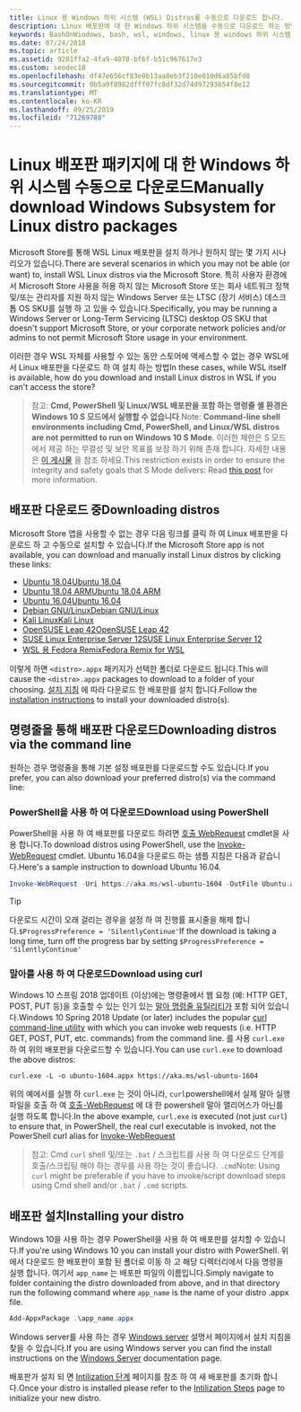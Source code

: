```yaml
---
title: Linux 용 Windows 하위 시스템 (WSL) Distros를 수동으로 다운로드 합니다.
description: Linux 배포판에 대 한 Windows 하위 시스템을 수동으로 다운로드 하는 방법에 대 한 지침입니다.
keywords: BashOnWindows, bash, wsl, windows, linux 용 windows 하위 시스템, WSL, windows 하위 시스템, 배포판, ubuntu, openSUSE, SLES, debian, kali
ms.date: 07/24/2018
ms.topic: article
ms.assetid: 9281ffa2-4fa9-4078-bf6f-b51c967617e3
ms.custom: seodec18
ms.openlocfilehash: df47e656cf83e0b13aa8eb3f210e010d6a85bfd8
ms.sourcegitcommit: 0b5a9f8982dfff07fc8df32d74d97293654f8e12
ms.translationtype: MT
ms.contentlocale: ko-KR
ms.lasthandoff: 09/25/2019
ms.locfileid: "71269788"
---
```

# <a name="manually-download-windows-subsystem-for-linux-distro-packages"></a><span data-ttu-id="2303c-104">Linux 배포판 패키지에 대 한 Windows 하위 시스템 수동으로 다운로드</span><span class="sxs-lookup"><span data-stu-id="2303c-104">Manually download Windows Subsystem for Linux distro packages</span></span>

<span data-ttu-id="2303c-105">Microsoft Store를 통해 WSL Linux 배포판을 설치 하거나 원하지 않는 몇 가지 시나리오가 있습니다.</span><span class="sxs-lookup"><span data-stu-id="2303c-105">There are several scenarios in which you may not be able (or want) to, install WSL Linux distros via the Microsoft Store.</span></span> <span data-ttu-id="2303c-106">특히 사용자 환경에서 Microsoft Store 사용을 허용 하지 않는 Microsoft Store 또는 회사 네트워크 정책 및/또는 관리자를 지원 하지 않는 Windows Server 또는 LTSC (장기 서비스) 데스크톱 OS SKU를 실행 하 고 있을 수 있습니다.</span><span class="sxs-lookup"><span data-stu-id="2303c-106">Specifically, you may be running a Windows Server or Long-Term Servicing (LTSC) desktop OS SKU that doesn't support Microsoft Store, or your corporate network policies and/or admins to not permit Microsoft Store usage in your environment.</span></span>

<span data-ttu-id="2303c-107">이러한 경우 WSL 자체를 사용할 수 있는 동안 스토어에 액세스할 수 없는 경우 WSL에서 Linux 배포판을 다운로드 하 여 설치 하는 방법</span><span class="sxs-lookup"><span data-stu-id="2303c-107">In these cases, while WSL itself is available, how do you download and install Linux distros in WSL if you can't access the store?</span></span>

> <span data-ttu-id="2303c-108">참고: **Cmd, PowerShell 및 Linux/WSL 배포판을 포함 하는 명령줄 셸 환경은 Windows 10 S 모드에서 실행할 수 없습니다**.</span><span class="sxs-lookup"><span data-stu-id="2303c-108">Note: **Command-line shell environments including Cmd, PowerShell, and Linux/WSL distros are not permitted to run on Windows 10 S Mode**.</span></span> <span data-ttu-id="2303c-109">이러한 제한은 S 모드에서 제공 하는 무결성 및 보안 목표를 보장 하기 위해 존재 합니다. 자세한 내용은 [이 게시물](https://blogs.msdn.microsoft.com/commandline/2017/05/18/will-linux-distros-run-on-windows-10-s/) 을 참조 하세요.</span><span class="sxs-lookup"><span data-stu-id="2303c-109">This restriction exists in order to ensure the integrity and safety goals that S Mode delivers: Read [this post](https://blogs.msdn.microsoft.com/commandline/2017/05/18/will-linux-distros-run-on-windows-10-s/) for more information.</span></span>

## <a name="downloading-distros"></a><span data-ttu-id="2303c-110">배포판 다운로드 중</span><span class="sxs-lookup"><span data-stu-id="2303c-110">Downloading distros</span></span>

<span data-ttu-id="2303c-111">Microsoft Store 앱을 사용할 수 없는 경우 다음 링크를 클릭 하 여 Linux 배포판을 다운로드 하 고 수동으로 설치할 수 있습니다.</span><span class="sxs-lookup"><span data-stu-id="2303c-111">If the Microsoft Store app is not available, you can download and manually install Linux distros by clicking these links:</span></span>
* [<span data-ttu-id="2303c-112">Ubuntu 18.04</span><span class="sxs-lookup"><span data-stu-id="2303c-112">Ubuntu 18.04</span></span>](https://aka.ms/wsl-ubuntu-1804)
* [<span data-ttu-id="2303c-113">Ubuntu 18.04 ARM</span><span class="sxs-lookup"><span data-stu-id="2303c-113">Ubuntu 18.04 ARM</span></span>](https://aka.ms/wsl-ubuntu-1804-arm)
* [<span data-ttu-id="2303c-114">Ubuntu 16.04</span><span class="sxs-lookup"><span data-stu-id="2303c-114">Ubuntu 16.04</span></span>](https://aka.ms/wsl-ubuntu-1604)
* [<span data-ttu-id="2303c-115">Debian GNU/Linux</span><span class="sxs-lookup"><span data-stu-id="2303c-115">Debian GNU/Linux</span></span>](https://aka.ms/wsl-debian-gnulinux)
* [<span data-ttu-id="2303c-116">Kali Linux</span><span class="sxs-lookup"><span data-stu-id="2303c-116">Kali Linux</span></span>](https://aka.ms/wsl-kali-linux-new)
* [<span data-ttu-id="2303c-117">OpenSUSE Leap 42</span><span class="sxs-lookup"><span data-stu-id="2303c-117">OpenSUSE Leap 42</span></span>](https://aka.ms/wsl-opensuse-42)
* [<span data-ttu-id="2303c-118">SUSE Linux Enterprise Server 12</span><span class="sxs-lookup"><span data-stu-id="2303c-118">SUSE Linux Enterprise Server 12</span></span>](https://aka.ms/wsl-sles-12)
* [<span data-ttu-id="2303c-119">WSL 용 Fedora Remix</span><span class="sxs-lookup"><span data-stu-id="2303c-119">Fedora Remix for WSL</span></span>](https://github.com/WhitewaterFoundry/WSLFedoraRemix/releases/)

<span data-ttu-id="2303c-120">이렇게 하면 `<distro>.appx` 패키지가 선택한 폴더로 다운로드 됩니다.</span><span class="sxs-lookup"><span data-stu-id="2303c-120">This will cause the `<distro>.appx` packages to download to a folder of your choosing.</span></span> <span data-ttu-id="2303c-121">[설치 지침](#installing-your-distro) 에 따라 다운로드 한 배포판를 설치 합니다.</span><span class="sxs-lookup"><span data-stu-id="2303c-121">Follow the [installation instructions](#installing-your-distro) to install your downloaded distro(s).</span></span>

## <a name="downloading-distros-via-the-command-line"></a><span data-ttu-id="2303c-122">명령줄을 통해 배포판 다운로드</span><span class="sxs-lookup"><span data-stu-id="2303c-122">Downloading distros via the command line</span></span>
<span data-ttu-id="2303c-123">원하는 경우 명령줄을 통해 기본 설정 배포판를 다운로드할 수도 있습니다.</span><span class="sxs-lookup"><span data-stu-id="2303c-123">If you prefer, you can also download your preferred distro(s) via the command line:</span></span>

 ### <a name="download-using-powershell"></a><span data-ttu-id="2303c-124">PowerShell을 사용 하 여 다운로드</span><span class="sxs-lookup"><span data-stu-id="2303c-124">Download using PowerShell</span></span>
 <span data-ttu-id="2303c-125">PowerShell을 사용 하 여 배포판를 다운로드 하려면 [호출 WebRequest](https://msdn.microsoft.com/powershell/reference/5.1/microsoft.powershell.utility/invoke-webrequest) cmdlet을 사용 합니다.</span><span class="sxs-lookup"><span data-stu-id="2303c-125">To download distros using PowerShell, use the [Invoke-WebRequest](https://msdn.microsoft.com/powershell/reference/5.1/microsoft.powershell.utility/invoke-webrequest) cmdlet.</span></span> <span data-ttu-id="2303c-126">Ubuntu 16.04을 다운로드 하는 샘플 지침은 다음과 같습니다.</span><span class="sxs-lookup"><span data-stu-id="2303c-126">Here's a sample instruction to download Ubuntu 16.04.</span></span>

```powershell
Invoke-WebRequest -Uri https://aka.ms/wsl-ubuntu-1604 -OutFile Ubuntu.appx -UseBasicParsing
```

> [!TIP]
> <span data-ttu-id="2303c-127">다운로드 시간이 오래 걸리는 경우을 설정 하 여 진행률 표시줄을 해제 합니다.`$ProgressPreference = 'SilentlyContinue'`</span><span class="sxs-lookup"><span data-stu-id="2303c-127">If the download is taking a long time, turn off the progress bar by setting `$ProgressPreference = 'SilentlyContinue'`</span></span>

### <a name="download-using-curl"></a><span data-ttu-id="2303c-128">말아를 사용 하 여 다운로드</span><span class="sxs-lookup"><span data-stu-id="2303c-128">Download using curl</span></span>
<span data-ttu-id="2303c-129">Windows 10 스프링 2018 업데이트 (이상)에는 명령줄에서 웹 요청 (예: HTTP GET, POST, PUT 등)을 호출할 수 있는 인기 있는 [말아 명령줄 유틸리티가](https://curl.haxx.se/) 포함 되어 있습니다.</span><span class="sxs-lookup"><span data-stu-id="2303c-129">Windows 10 Spring 2018 Update (or later) includes the popular [curl command-line utility](https://curl.haxx.se/) with which you can invoke web requests (i.e. HTTP GET, POST, PUT, etc. commands) from the command line.</span></span> <span data-ttu-id="2303c-130">를 사용 `curl.exe` 하 여 위의 배포판을 다운로드할 수 있습니다.</span><span class="sxs-lookup"><span data-stu-id="2303c-130">You can use `curl.exe` to download the above distros:</span></span>

```console
curl.exe -L -o ubuntu-1604.appx https://aka.ms/wsl-ubuntu-1604
```

<span data-ttu-id="2303c-131">위의 예에서를 실행 하 `curl.exe` 는 것이 아니라, `curl`powershell에서 실제 말아 실행 파일을 호출 하 여 [호출-WebRequest](https://docs.microsoft.com/en-us/powershell/module/microsoft.powershell.utility/invoke-webrequest?view=powershell-6) 에 대 한 powershell 말아 앨리어스가 아닌를 실행 하도록 합니다.</span><span class="sxs-lookup"><span data-stu-id="2303c-131">In the above example, `curl.exe` is executed (not just `curl`) to ensure that, in PowerShell, the real curl executable is invoked, not the PowerShell curl alias for [Invoke-WebRequest](https://docs.microsoft.com/en-us/powershell/module/microsoft.powershell.utility/invoke-webrequest?view=powershell-6)</span></span>

> <span data-ttu-id="2303c-132">참고: Cmd `curl` shell 및/또는 `.bat`  /  스크립트를 사용 하 여 다운로드 단계를 호출/스크립팅 해야 하는 경우를 사용 하는 것이 좋습니다. `.cmd`</span><span class="sxs-lookup"><span data-stu-id="2303c-132">Note: Using `curl` might be preferable if you have to invoke/script download steps using Cmd shell and/or `.bat` / `.cmd` scripts.</span></span>

## <a name="installing-your-distro"></a><span data-ttu-id="2303c-133">배포판 설치</span><span class="sxs-lookup"><span data-stu-id="2303c-133">Installing your distro</span></span>
<span data-ttu-id="2303c-134">Windows 10을 사용 하는 경우 PowerShell을 사용 하 여 배포판를 설치할 수 있습니다.</span><span class="sxs-lookup"><span data-stu-id="2303c-134">If you're using Windows 10 you can install your distro with PowerShell.</span></span> <span data-ttu-id="2303c-135">위에서 다운로드 한 배포판이 포함 된 폴더로 이동 하 고 해당 디렉터리에서 다음 명령을 실행 합니다. 여기서 `app_name` 는 배포판 파일의 이름입니다.</span><span class="sxs-lookup"><span data-stu-id="2303c-135">Simply navigate to folder containing the distro downloaded from above, and in that directory run the following command where `app_name` is the name of your distro .appx file.</span></span>  
```Powershell
Add-AppxPackage .\app_name.appx
```

<span data-ttu-id="2303c-136">Windows server를 사용 하는 경우 [Windows server](install-on-server.md) 설명서 페이지에서 설치 지침을 찾을 수 있습니다.</span><span class="sxs-lookup"><span data-stu-id="2303c-136">If you are using Windows server you can find the install instructions on the [Windows Server](install-on-server.md) documentation page.</span></span>

<span data-ttu-id="2303c-137">배포판가 설치 되 면 [Intilization 단계](initialize-distro.md) 페이지를 참조 하 여 새 배포판를 초기화 합니다.</span><span class="sxs-lookup"><span data-stu-id="2303c-137">Once your distro is installed please refer to the [Intilization Steps](initialize-distro.md) page to initialize your new distro.</span></span>
